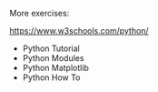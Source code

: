 More exercises:

https://www.w3schools.com/python/
  - Python Tutorial
  - Python Modules
  - Python Matplotlib
  - Python How To

